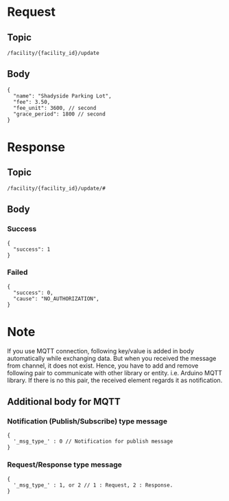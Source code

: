 # Request

## Topic

```
/facility/{facility_id}/update
```

## Body

```
{
  "name": "Shadyside Parking Lot",
  "fee": 3.50,
  "fee_unit": 3600, // second
  "grace_period": 1800 // second
}
```

# Response

## Topic

```
/facility/{facility_id}/update/#
```

## Body

### Success

```
{
  "success": 1
}
```

### Failed

```
{
  "success": 0,
  "cause": "NO_AUTHORIZATION",
}
```

# Note

If you use MQTT connection, following key/value is added in body automatically while exchanging data.
But when you received the message from channel, it does not exist.
Hence, you have to add and remove following pair to communicate with other library or entity. i.e. Arduino MQTT library.
If there is no this pair, the received element regards it as notification.


## Additional body for MQTT

### Notification (Publish/Subscribe) type message
```
{
  '_msg_type_' : 0 // Notification for publish message
}
```

### Request/Response type message
```
{
  '_msg_type_' : 1, or 2 // 1 : Request, 2 : Response.
}
```
